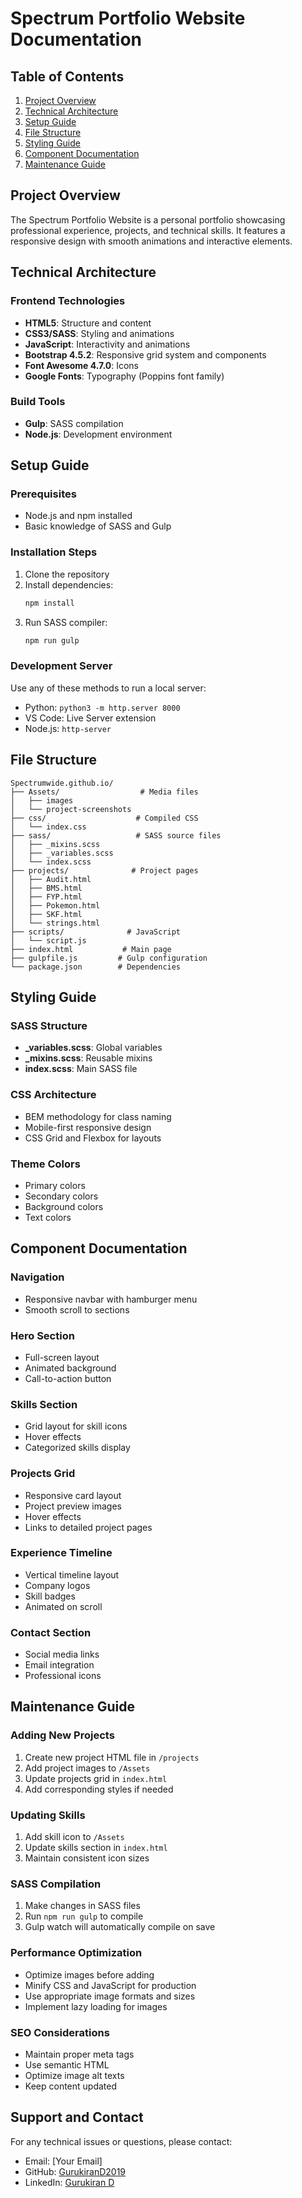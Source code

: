 # Spectrum Portfolio Website Documentation

## Table of Contents

1. [Project Overview](#project-overview)
2. [Technical Architecture](#technical-architecture)
3. [Setup Guide](#setup-guide)
4. [File Structure](#file-structure)
5. [Styling Guide](#styling-guide)
6. [Component Documentation](#component-documentation)
7. [Maintenance Guide](#maintenance-guide)

## Project Overview

The Spectrum Portfolio Website is a personal portfolio showcasing professional experience, projects, and technical skills. It features a responsive design with smooth animations and interactive elements.

## Technical Architecture

### Frontend Technologies

- **HTML5**: Structure and content
- **CSS3/SASS**: Styling and animations
- **JavaScript**: Interactivity and animations
- **Bootstrap 4.5.2**: Responsive grid system and components
- **Font Awesome 4.7.0**: Icons
- **Google Fonts**: Typography (Poppins font family)

### Build Tools

- **Gulp**: SASS compilation
- **Node.js**: Development environment

## Setup Guide

### Prerequisites

- Node.js and npm installed
- Basic knowledge of SASS and Gulp

### Installation Steps

1. Clone the repository
2. Install dependencies:
   ```bash
   npm install
   ```
3. Run SASS compiler:
   ```bash
   npm run gulp
   ```

### Development Server

Use any of these methods to run a local server:

- Python: `python3 -m http.server 8000`
- VS Code: Live Server extension
- Node.js: `http-server`

## File Structure

```
Spectrumwide.github.io/
├── Assets/                  # Media files
│   ├── images
│   └── project-screenshots
├── css/                    # Compiled CSS
│   └── index.css
├── sass/                   # SASS source files
│   ├── _mixins.scss
│   ├── _variables.scss
│   └── index.scss
├── projects/              # Project pages
│   ├── Audit.html
│   ├── BMS.html
│   ├── FYP.html
│   ├── Pokemon.html
│   ├── SKF.html
│   └── strings.html
├── scripts/              # JavaScript
│   └── script.js
├── index.html           # Main page
├── gulpfile.js         # Gulp configuration
└── package.json        # Dependencies
```

## Styling Guide

### SASS Structure

- **\_variables.scss**: Global variables
- **\_mixins.scss**: Reusable mixins
- **index.scss**: Main SASS file

### CSS Architecture

- BEM methodology for class naming
- Mobile-first responsive design
- CSS Grid and Flexbox for layouts

### Theme Colors

- Primary colors
- Secondary colors
- Background colors
- Text colors

## Component Documentation

### Navigation

- Responsive navbar with hamburger menu
- Smooth scroll to sections

### Hero Section

- Full-screen layout
- Animated background
- Call-to-action button

### Skills Section

- Grid layout for skill icons
- Hover effects
- Categorized skills display

### Projects Grid

- Responsive card layout
- Project preview images
- Hover effects
- Links to detailed project pages

### Experience Timeline

- Vertical timeline layout
- Company logos
- Skill badges
- Animated on scroll

### Contact Section

- Social media links
- Email integration
- Professional icons

## Maintenance Guide

### Adding New Projects

1. Create new project HTML file in `/projects`
2. Add project images to `/Assets`
3. Update projects grid in `index.html`
4. Add corresponding styles if needed

### Updating Skills

1. Add skill icon to `/Assets`
2. Update skills section in `index.html`
3. Maintain consistent icon sizes

### SASS Compilation

1. Make changes in SASS files
2. Run `npm run gulp` to compile
3. Gulp watch will automatically compile on save

### Performance Optimization

- Optimize images before adding
- Minify CSS and JavaScript for production
- Use appropriate image formats and sizes
- Implement lazy loading for images

### SEO Considerations

- Maintain proper meta tags
- Use semantic HTML
- Optimize image alt texts
- Keep content updated

## Support and Contact

For any technical issues or questions, please contact:

- Email: [Your Email]
- GitHub: [GurukiranD2019](https://github.com/GurukiranD2019)
- LinkedIn: [Gurukiran D](https://www.linkedin.com/in/gurukiran-d-192362194/)
